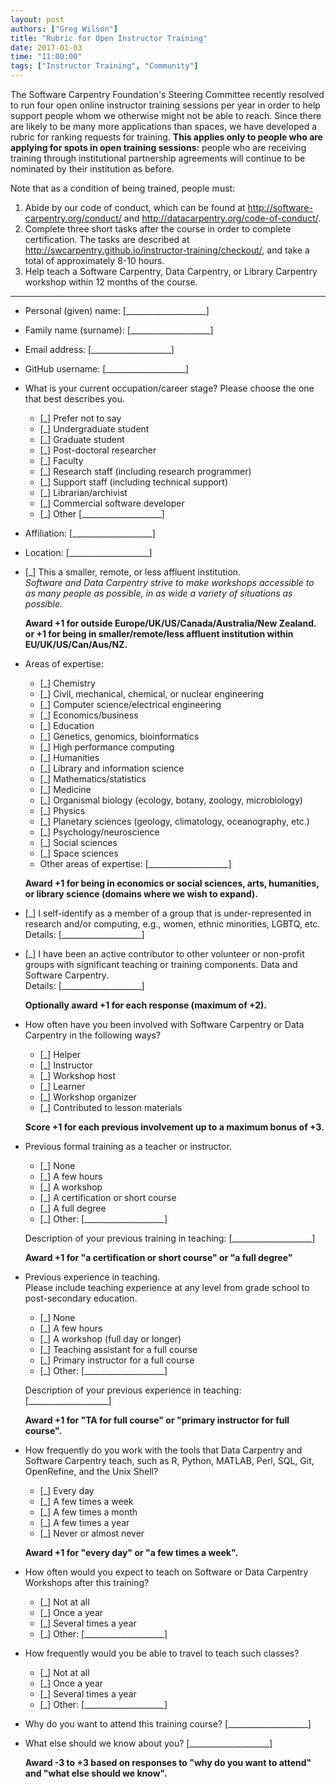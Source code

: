 ```yaml
---
layout: post  
authors: ["Greg Wilson"]
title: "Rubric for Open Instructor Training"
date: 2017-01-03
time: "11:00:00"
tags: ["Instructor Training", "Community"]
---
```


The Software Carpentry Foundation's Steering Committee recently resolved
to run four open online instructor training sessions per year
in order to help support people whom we otherwise might not be able to reach.
Since there are likely to be many more applications than spaces,
we have developed a rubric for ranking requests for training.
**This applies only to people who are applying for spots in open training sessions:**
people who are receiving training through institutional partnership agreements
will continue to be nominated by their institution as before.

Note that as a condition of being trained,
people must:

1.  Abide by our code of conduct, which can be found
    at <http://software-carpentry.org/conduct/> and
    <http://datacarpentry.org/code-of-conduct/>.
2.  Complete three short tasks after the course in order to
    complete certification. The tasks are described at
    <http://swcarpentry.github.io/instructor-training/checkout/>, and
    take a total of approximately 8-10 hours.
3.  Help teach a Software Carpentry, Data Carpentry, or Library Carpentry
    workshop within 12 months of the course.

----

*   Personal (given) name: [____________________]

*   Family name (surname): [____________________]

*   Email address: [____________________]

*   GitHub username: [____________________]

*   What is your current occupation/career stage?
    Please choose the one that best describes you.

    *  [_] Prefer not to say
    *  [_] Undergraduate student
    *  [_] Graduate student
    *  [_] Post-doctoral researcher
    *  [_] Faculty
    *  [_] Research staff (including research programmer)
    *  [_] Support staff (including technical support)
    *  [_] Librarian/archivist
    *  [_] Commercial software developer
    *  [_] Other [____________________]

*   Affiliation: [____________________]

*   Location: [____________________]

*   [_] This a smaller, remote, or less affluent institution.  
    *Software and Data Carpentry strive to make workshops accessible to
    as many people as possible, in as wide a variety of situations as
    possible.*  

    **Award +1 for outside Europe/UK/US/Canada/Australia/New Zealand.  
    or
    +1 for being in smaller/remote/less affluent institution within EU/UK/US/Can/Aus/NZ.**

*   Areas of expertise:

    *   [_] Chemistry
    *   [_] Civil, mechanical, chemical, or nuclear engineering
    *   [_] Computer science/electrical engineering
    *   [_] Economics/business
    *   [_] Education
    *   [_] Genetics, genomics, bioinformatics
    *   [_] High performance computing
    *   [_] Humanities
    *   [_] Library and information science
    *   [_] Mathematics/statistics
    *   [_] Medicine
    *   [_] Organismal biology (ecology, botany, zoology, microbiology)
    *   [_] Physics
    *   [_] Planetary sciences (geology, climatology, oceanography, etc.)
    *   [_] Psychology/neuroscience
    *   [_] Social sciences
    *   [_] Space sciences
    *   Other areas of expertise: [____________________]

    **Award +1 for being in economics or social sciences, arts,
    humanities, or library science (domains where we wish to expand).**

*   [_] I self-identify as a member of a group that is under-represented
    in research and/or computing, e.g., women, ethnic minorities, LGBTQ,
    etc.  
    Details: [____________________]

*   [_] I have been an active contributor to other volunteer or
    non-profit groups with significant teaching or training components.
    Data and Software Carpentry.  
    Details: [____________________]

    **Optionally award +1 for each response (maximum of +2).**

*   How often have you been involved with Software Carpentry or Data
    Carpentry in the following ways?

    *   [_] Helper
    *   [_] Instructor
    *   [_] Workshop host
    *   [_] Learner
    *   [_] Workshop organizer
    *   [_] Contributed to lesson materials

    **Score +1 for each previous involvement up to a maximum bonus of +3.**

*   Previous formal training as a teacher or instructor.

    *   [_] None
    *   [_] A few hours
    *   [_] A workshop
    *   [_] A certification or short course
    *   [_] A full degree
    *   [_] Other: [____________________]

    Description of your previous training in teaching:
    [____________________]

    **Award +1 for "a certification or short course" or "a full degree"**


*   Previous experience in teaching.  
    Please include teaching experience at any level from grade school
    to post-secondary education.

    *   [_] None
    *   [_] A few hours
    *   [_] A workshop (full day or longer)
    *   [_] Teaching assistant for a full course
    *   [_] Primary instructor for a full course
    *   [_] Other: [____________________]

    Description of your previous experience in teaching:
    [____________________]

    **Award +1 for "TA for full course" or "primary instructor for full course".**

*   How frequently do you work with the tools that Data Carpentry and
    Software Carpentry teach, such as R, Python, MATLAB, Perl, SQL,
    Git, OpenRefine, and the Unix Shell?

    *   [_] Every day
    *   [_] A few times a week
    *   [_] A few times a month
    *   [_] A few times a year
    *   [_] Never or almost never

    **Award +1 for "every day" or "a few times a week".**

*   How often would you expect to teach on Software or Data Carpentry
    Workshops after this training?

    *   [_] Not at all
    *   [_] Once a year
    *   [_] Several times a year
    *   [_] Other: [____________________]

*   How frequently would you be able to travel to teach such classes?

    *   [_] Not at all
    *   [_] Once a year
    *   [_] Several times a year
    *   [_] Other: [____________________]

*   Why do you want to attend this training course?
    [____________________]

*   What else should we know about you?
    [____________________]

    **Award -3 to +3 based on responses to "why do you want to attend" and
    "what else should we know".**
